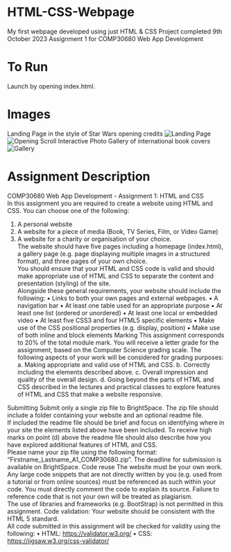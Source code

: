 # HTML-CSS-Webpage
My first webpage developed using just HTML &amp; CSS
Project completed 9th October 2023
Assignment 1 for COMP30680 Web App Development


# To Run
Launch by opening index.html.

# Images
Landing Page in the style of Star Wars opening credits
![Landing Page](https://github.com/user-attachments/assets/96e56c46-bef4-45af-9223-12595a8392af)
![Opening Scroll](https://github.com/user-attachments/assets/ed988360-2e39-4e5b-9877-b25534acb63e)
Interactive Photo Gallery of international book covers
![Gallery](https://github.com/user-attachments/assets/e19e1ca8-b653-4c47-96c0-551e63244bfc)


# Assignment Description
COMP30680 Web App Development - Assignment 1: HTML and CSS  
In this assignment you are required to create a website using HTML and CSS. You can choose one of the following: 
1. A personal website
2. A website for a piece of media (Book, TV Series, Film, or Video Game)
3. A website for a charity or organisation of your choice.  
The website should have five pages including a homepage (index.html), a gallery page (e.g. page displaying multiple images in a structured format), and three pages of your own choice.  
You should ensure that your HTML and CSS code is valid and should make appropriate use of HTML and CSS to separate the content and presentation (styling) of the site.  
Alongside these general requirements, your website should include the following: 
▪ Links to both your own pages and external webpages. 
▪ A navigation bar 
▪ At least one table used for an appropriate purpose 
▪ At least one list (ordered or unordered) 
▪ At least one local or embedded video 
▪ At least five CSS3 and four HTML5 specific elements 
▪ Make use of the CSS positional properties (e.g. display, position) 
▪ Make use of both inline and block elements 
Marking 
This assignment corresponds to 20% of the total module mark. You will receive a letter grade for the assignment, based on the Computer Science grading scale. The following aspects of your work will be considered for grading purposes:
a.	Making appropriate and valid use of HTML and CSS. 
b.	Correctly including the elements described above. 
c.	Overall impression and quality of the overall design. 
d.	Going beyond the parts of HTML and CSS described in the lectures and practical classes to explore features of HTML and CSS that make a website responsive.

Submitting 
Submit only a single zip file to BrightSpace. The zip file should include a folder containing your website and an optional readme file.  
If included the readme file should be brief and focus on identifying where in your site the elements listed above have been included. To receive high marks on point (d) above the readme file should also describe how you have explored additional features of HTML and CSS.  
Please name your zip file using the following format: “Firstname_Lastname_A1_COMP30680.zip”. The deadline for submission is available on BrightSpace. 
Code reuse 
The website must be your own work. Any large code snippets that are not directly written by you (e.g. used from a tutorial or from online sources) must be referenced as such within your code. You must directly comment the code to explain its source.
Failure to reference code that is not your own will be treated as plagiarism.  
The use of libraries and frameworks (e.g. BootStrap) is not permitted in this assignment. 
Code validation: 
Your website should be consistent with the HTML 5 standard.  
All code submitted in this assignment will be checked for validity using the following: 
• HTML: https://validator.w3.org/ 
• CSS: https://jigsaw.w3.org/css-validator/

